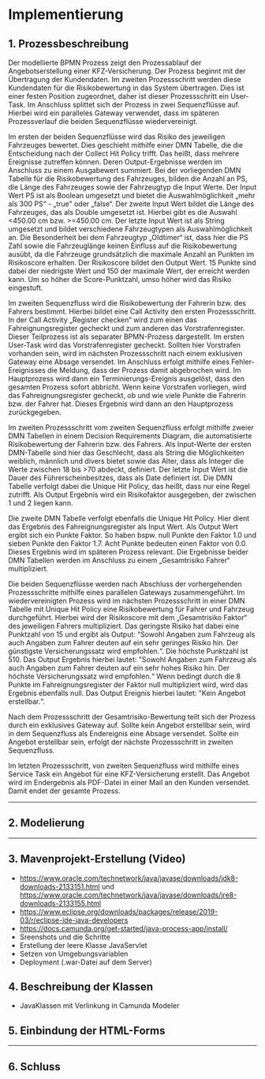 # Implementierung

## 1. Prozessbeschreibung

Der modellierte BPMN Prozess zeigt den Prozessablauf der Angebotserstellung einer KFZ-Versicherung. Der Prozess beginnt mit der Übertragung der Kundendaten. Im zweiten Prozessschritt werden diese Kundendaten für die Risikobewertung in das System übertragen. Dies ist einer festen Position zugeordnet, daher ist dieser Prozessschritt ein User-Task. Im Anschluss splittet sich der Prozess in zwei Sequenzflüsse auf. Hierbei wird ein paralleles Gateway verwendet, dass im späteren Prozessverlauf die beiden Sequenzflüsse wiedervereinigt. 

Im ersten der beiden Sequenzflüsse wird das Risiko des jeweiligen Fahrzeuges bewertet. Dies geschieht mithilfe einer DMN Tabelle, die die Entscheidung nach der Collect Hit Policy trifft. Das heißt, dass mehrere Ereignisse zutreffen können. Deren Output-Ergebnisse werden im Anschluss zu einem Ausgabewert summiert. Bei der vorliegenden DMN Tabelle für die Risikobewertung des Fahrzeuges, bilden die Anzahl an PS, die Länge des Fahrzeuges sowie der Fahrzeugtyp die Input Werte. Der Input Wert PS ist als Boolean umgesetzt und bietet die Auswahlmöglichkeit „mehr als 300 PS“ - „true" oder „false“. Der zweite Input Wert bildet die Länge des Fahrzeuges, das als Double umgesetzt ist. Hierbei gibt es die Auswahl <450.00 cm bzw. >=450.00 cm. Der letzte Input Wert ist als String umgesetzt und bildet verschiedene Fahrzeugtypen als Auswahlmöglichkeit an. Die Besonderheit bei dem Fahrzeugtyp „Oldtimer“ ist, dass hier die PS Zahl sowie die Fahrzeuglänge keinen Einfluss auf die Risikobewertung ausübt, da die Fahrzeuge grundsätzlich die maximale Anzahl an Punkten im Risikoscore erhalten. Der Risikoscore bildet den Output Wert. 15 Punkte sind dabei der niedrigste Wert und 150 der maximale Wert, der erreicht werden kann. Um so höher die Score-Punktzahl, umso höher wird das Risiko eingestuft. 

Im zweiten Sequenzfluss wird die Risikobewertung der Fahrerin bzw. des Fahrers bestimmt. Hierbei bildet eine Call Activity den ersten Prozessschritt. In der Call Activity „Register checken“ wird zum einen das Fahreignungsregister gecheckt und zum anderen das Vorstrafenregister. Dieser Teilprozess ist als separater BPMN-Prozess dargestellt. Im ersten User-Task wird das Vorstrafenregister gecheckt. Sollten hier Vorstrafen vorhanden sein, wird im nächsten Prozessschritt nach einem exklusiven Gateway eine Absage versendet. Im Anschluss erfolgt mithilfe eines Fehler-Ereignisses die Meldung, dass der Prozess damit abgebrochen wird. Im Hauptprozess wird dann ein Terminierungs-Ereignis ausgelöst, dass den gesamten Prozess sofort abbricht. Wenn keine Vorstrafen vorliegen, wird das Fahreignungsregister gecheckt, ob und wie viele Punkte die Fahrerin bzw. der Fahrer hat. Dieses Ergebnis wird dann an den Hauptprozess zurückgegeben. 

Im zweiten Prozessschritt vom zweiten Sequenzfluss erfolgt mithilfe zweier DMN Tabellen in einem Decision Requirements Diagram, die automatisierte Risikobewertung der Fahrerin bzw. des Fahrers. Als Input-Werte der ersten DMN-Tabelle sind hier das Geschlecht, dass als String die Möglichkeiten weiblich, männlich und divers bietet sowie das Alter, dass als Integer die Werte zwischen 18 bis >70 abdeckt, definiert. Der letzte Input Wert ist die Dauer des Führerscheinbesitzes, dass als Date definiert ist. Die DMN Tabelle verfolgt dabei die Unique Hit Policy, das heißt, dass nur eine Regel zutrifft. Als Output Ergebnis wird ein Risikofaktor ausgegeben, der zwischen 1 und 2 liegen kann. 

Die zweite DMN Tabelle verfolgt ebenfalls die Unique Hit Policy. Hier dient das Ergebnis des Fahreignungsregister als Input Wert. Als Output Wert ergibt sich ein Punkte Faktor. So haben bspw. null Punkte den Faktor 1.0 und sieben Punkte den Faktor 1.7. Acht Punkte bedeuten einen Faktor von 0.0. Dieses Ergebnis wird im späteren Prozess relevant. Die Ergebnisse beider DMN Tabellen werden im Anschluss zu einem „Gesamtrisiko Fahrer“ multipliziert. 

Die beiden Sequenzflüsse werden nach Abschluss der vorhergehenden Prozessschritte mithilfe eines parallelen Gateways zusammengeführt. Im wiedervereinigten Prozess wird im nächsten Prozessschritt in einer DMN Tabelle mit Unique Hit Policy eine Risikobewertung für Fahrer und Fahrzeug durchgeführt. Hierbei wird der Risikoscore mit dem „Gesamtrisiko Faktor“ des jeweiligen Fahrers multipliziert. Das geringste Risiko hat dabei eine Punktzahl von 15 und ergibt als Output: “Sowohl Angaben zum Fahrzeug als auch Angaben zum Fahrer deuten auf ein sehr geringes Risiko hin. Der günstigste Versicherungssatz wird empfohlen.“. Die höchste Punktzahl ist 510. Das Output Ergebnis hierbei lautet: "Sowohl Angaben zum Fahrzeug als auch Angaben zum Fahrer deuten auf ein sehr hohes Risiko hin. Der höchste Versicherungssatz wird empfohlen.“ Wenn bedingt durch die 8 Punkte im Fahreignungsregister der Faktor null multipliziert wird, wird das Ergebnis ebenfalls null. Das Output Ereignis hierbei lautet: "Kein Angebot erstellbar.“.

Nach dem Prozessschritt der Gesamtrisiko-Bewertung teilt sich der Prozess durch ein exklusives Gateway auf. Sollte kein Angebot erstellbar sein, wird in dem Sequenzfluss als Endereignis eine Absage versendet. Sollte ein Angebot erstellbar sein, erfolgt der nächste Prozessschritt in zweiten Sequenzfluss. 

Im letzten Prozessschritt, von zweiten Sequenzfluss wird mithilfe eines Service Task ein Angebot für eine KFZ-Versicherung erstellt. Das Angebot wird im Endergebnis als PDF-Datei in einer Mail an den Kunden versendet. Damit endet der gesamte Prozess.


---

## 2. Modelierung

---

## 3. Mavenprojekt-Erstellung (Video)
  - https://www.oracle.com/technetwork/java/javase/downloads/jdk8-downloads-2133151.html und https://www.oracle.com/technetwork/java/javase/downloads/jre8-downloads-2133155.html
  - https://www.eclipse.org/downloads/packages/release/2019-03/r/eclipse-ide-java-developers
  - https://docs.camunda.org/get-started/java-process-app/install/
  - Sreenshots und die Schritte
  - Erstellung der leere Klasse JavaServlet
  - Setzen von Umgebungsvariablen
  - Deployment (.war-Datei auf dem Server)

## 4. Beschreibung der Klassen

  - JavaKlassen mit Verlinkung in Camunda Modeler

## 5. Einbindung der HTML-Forms

 ---
 
## 6. Schluss
